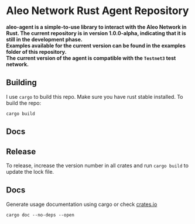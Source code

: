 # Aleo Network Rust Agent Repository
**aleo-agent is a simple-to-use library to interact with the Aleo Network in Rust.
The current repository is in version 1.0.0-alpha, indicating that it is still in the development phase.  
Examples available for the current version can be found in the examples folder of this repository.  
The current version of the agent is compatible with the `Testnet3` test network.**

## Building
I use `cargo` to build this repo. Make sure you have rust stable installed. To build the repo:

```shell
cargo build
```

## Docs

## Release
To release, increase the version number in all crates and run `cargo build` to update the lock file.

## Docs
Generate usage documentation using cargo or check [crates.io]()

```shell
cargo doc --no-deps --open
```